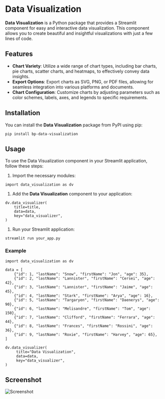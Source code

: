 # Data Visualization

**Data Visualization** is a Python package that provides a Streamlit component for easy and interactive data visualization. This component allows you to create beautiful and insightful visualizations with just a few lines of code.

## Features

- **Chart Variety**: Utilize a wide range of chart types, including bar charts, pie charts, scatter charts, and heatmaps, to effectively convey data insights.
- **Export Options**: Export charts as SVG, PNG, or PDF files, allowing for seamless integration into various platforms and documents.
- **Chart Configuration**: Customize charts by adjusting parameters such as color schemes, labels, axes, and legends to specific requirements.

## Installation

You can install the **Data Visualization** package from PyPI using pip:

```shell
pip install bp-data-visualization
```

## Usage

To use the Data Visualization component in your Streamlit application, follow these steps:

1. Import the necessary modules:

```shell
import data_visualization as dv
```

1. Add the **Data Visualization** component to your application:

```shell
dv.data_visualizer(
    title=title,
    data=data,
    key="data_visualizer",
)
```

1. Run your Streamlit application:

```shell
streamlit run your_app.py
```

### Example

```shell
import data_visualization as dv

data = [
    {"id": 1, "lastName": "Snow", "firstName": "Jon", "age": 35},
    {"id": 2, "lastName": "Lannister", "firstName": "Cersei", "age": 42},
    {"id": 3, "lastName": "Lannister", "firstName": "Jaime", "age": 45},
    {"id": 4, "lastName": "Stark", "firstName": "Arya", "age": 16},
    {"id": 5, "lastName": "Targaryen", "firstName": "Daenerys", "age": 90},
    {"id": 6, "lastName": "Melisandre", "firstName": "Tom", "age": 150},
    {"id": 7, "lastName": "Clifford", "firstName": "Ferrara", "age": 44},
    {"id": 8, "lastName": "Frances", "firstName": "Rossini", "age": 36},
    {"id": 9, "lastName": "Roxie", "firstName": "Harvey", "age": 65},
]

dv.data_visualizer(
     title="Data Visualization",
     data=data,
     key="data_visualizer",
)

```

## Screenshot

![Screenshot](https://i.ibb.co/PWpGN3K/Visuals.png "Screen Shot")
